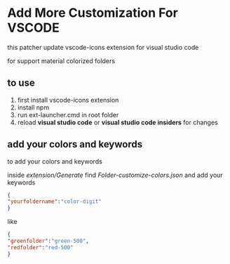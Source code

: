 # Add More Customization For VSCODE
this patcher update vscode-icons extension for visual studio code

for support material colorized folders

## to use 

1. first install vscode-icons extension
2. install npm
3. run ext-launcher.cmd in root folder
4. reload **visual studio code** or **visual studio code insiders** for changes

##  add your colors and keywords

to add your colors and keywords

inside *extension/Generate*  find *Folder-customize-colors.json*
and add your keywords

```json
{
"yourfoldername":"color-digit"
}
```

like
```json
{
"greenfolder":"green-500",
"redfolder":"red-500"
}
```

